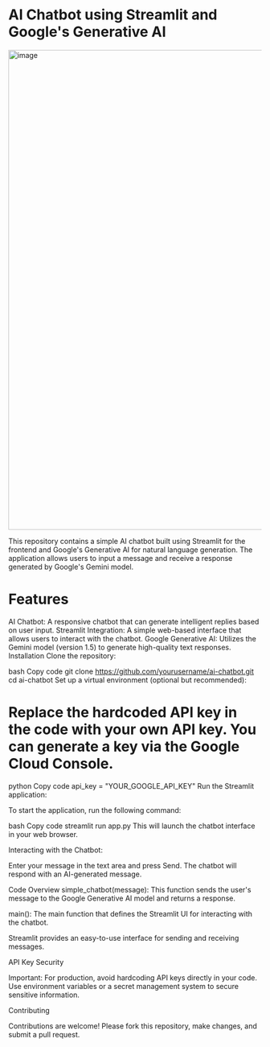 # AI Chatbot using Streamlit and Google's Generative AI


<img width="954" alt="image" src="https://github.com/user-attachments/assets/af1ae1b5-4914-4870-96ea-12c8d62c1ebf">


This repository contains a simple AI chatbot built using Streamlit for the frontend and Google's Generative AI for natural language generation. The application allows users to input a message and receive a response generated by Google's Gemini model.


# Features


AI Chatbot: A responsive chatbot that can generate intelligent replies based on user input.
Streamlit Integration: A simple web-based interface that allows users to interact with the chatbot.
Google Generative AI: Utilizes the Gemini model (version 1.5) to generate high-quality text responses.
Installation
Clone the repository:

bash
Copy code
git clone https://github.com/yourusername/ai-chatbot.git
cd ai-chatbot
Set up a virtual environment (optional but recommended):





# Replace the hardcoded API key in the code with your own API key. You can generate a key via the Google Cloud Console.


python
Copy code
api_key = "YOUR_GOOGLE_API_KEY"
Run the Streamlit application:


To start the application, run the following command:



bash
Copy code
streamlit run app.py
This will launch the chatbot interface in your web browser.



Interacting with the Chatbot:


Enter your message in the text area and press Send.
The chatbot will respond with an AI-generated message.


Code Overview
simple_chatbot(message): This function sends the user's message to the Google Generative AI model and returns a response.


main(): The main function that defines the Streamlit UI for interacting with the chatbot.


Streamlit provides an easy-to-use interface for sending and receiving messages.


API Key Security



Important: For production, avoid hardcoding API keys directly in your code. Use environment variables or a secret management system to secure sensitive information.



Contributing


Contributions are welcome! Please fork this repository, make changes, and submit a pull request.

